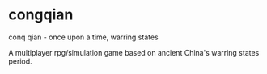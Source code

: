 congqian
========

conq qian - once upon a time, warring states

A multiplayer rpg/simulation game based on ancient China's warring states period.